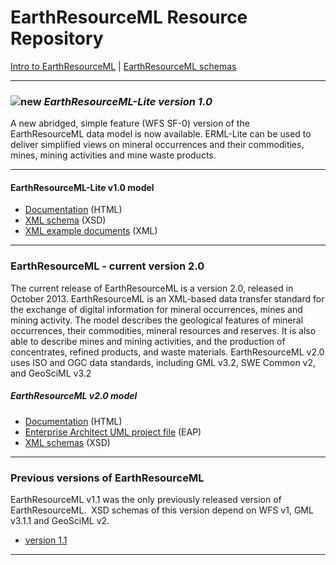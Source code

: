 # EarthResourceML Resource Repository

[Intro to EarthResourceML](http://www.cgi-iugs.org/tech_collaboration/earthResourceML.html) | [EarthResourceML schemas](/schemas/)

---

###  ![new](../theme/img/new.gif) *EarthResourceML-Lite version 1.0*
A new abridged, simple feature (WFS SF-0) version of the EarthResourceML data model is now available.  ERML-Lite can be used to deliver simplified views on mineral occurrences and their commodities, mines, mining activities and mine waste products.

---

#### EarthResourceML-Lite v1.0 model
* [Documentation](/earthresourceml-lite/1.0/doc/html/index.htm) (HTML)
* [XML schema](/schemas/earthresourceml-lite/1.0/) (XSD)
* [XML example documents](/earthresourceml-lite/1.0/examples) (XML)


---

### EarthResourceML - current version 2.0
The current release of EarthResourceML is a version 2.0, released in October 2013.
EarthResourceML is an XML-based data transfer standard for the exchange of digital information for mineral occurrences, mines and mining activity. The model describes the geological features of mineral occurrences, their commodities, mineral resources and reserves. It is also able to describe mines and mining activities, and the production of concentrates, refined products, and waste materials.
EarthResourceML v2.0 uses ISO and OGC data standards, including GML v3.2, SWE Common v2, and GeoSciML v3.2

##### EarthResourceML v2.0 model
* [Documentation](/earthresourceml/2.0/doc/ERML_HTML_Documentation/) (HTML) 
* [Enterprise Architect UML project file](/earthresourceml/2.0/eap/) (EAP)
* [XML schemas](/schemas/2.0/) (XSD)

---

### Previous versions of EarthResourceML
EarthResourceML v1.1 was the only previously released version of EarthResourceML.&nbsp; XSD  schemas of this version depend on WFS v1, GML v3.1.1 and GeoSciML v2.
* [version 1.1](/earthresourceml/1.1/)

---

